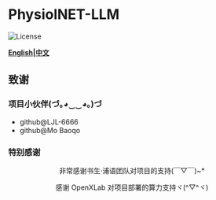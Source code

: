PhysiolNET-LLM
====
![License](https://img.shields.io/badge/license-MIT-yellow)

**[English](readme_english.md)|[中文](README.md)**







## 致谢

### 项目小伙伴(づ｡◕‿‿◕｡)づ

- github@LJL-6666
- github@Mo Baoqo


### 特别感谢

<div align="center">

非常感谢书生·浦语团队对项目的支持(￣▽￣)~*

感谢 OpenXLab 对项目部署的算力支持ヾ(^▽^ヾ)

</div>
